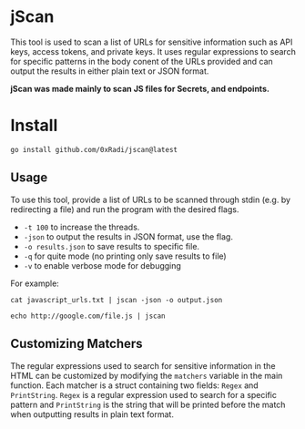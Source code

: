 # jScan
This tool is used to scan a list of URLs for sensitive information such as API keys, access tokens, and private keys. It uses regular expressions to search for specific patterns in the body conent of the URLs provided and can output the results in either plain text or JSON format.

**jScan was made mainly to scan JS files for Secrets, and endpoints.**

# Install
```
go install github.com/0xRadi/jscan@latest
```

## Usage
To use this tool, provide a list of URLs to be scanned through stdin (e.g. by redirecting a file) and run the program with the desired flags.
- `-t 100` to increase the threads.
- `-json` to output the results in JSON format, use the flag.
- `-o results.json` to save results to specific file.
- `-q` for quite mode (no printing only save results to file)
- `-v` to enable verbose mode for debugging

For example:

`cat javascript_urls.txt | jscan -json -o output.json`

`echo http://google.com/file.js | jscan`



## Customizing Matchers
The regular expressions used to search for sensitive information in the HTML can be customized by modifying the `matchers` variable in the main function. Each matcher is a struct containing two fields: `Regex` and `PrintString`. `Regex` is a regular expression used to search for a specific pattern and `PrintString` is the string that will be printed before the match when outputting results in plain text format.
